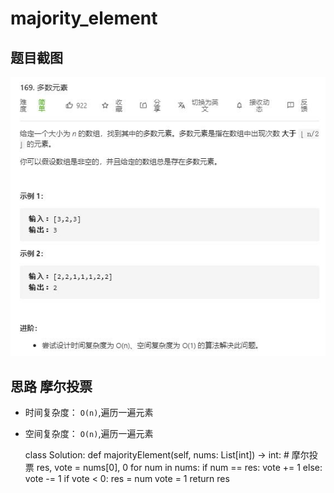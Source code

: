 # majority_element

## 题目截图
 ![](majority_element.jpg)

## 思路 摩尔投票
- 时间复杂度： `O(n)`,遍历一遍元素
- 空间复杂度： `O(n)`,遍历一遍元素


    class Solution:
    def majorityElement(self, nums: List[int]) -> int:
        # 摩尔投票
        res, vote = nums[0], 0
        for num in nums:
            if num == res:
                vote += 1
            else:
                vote -= 1
            if vote < 0:
                res = num
                vote = 1
        return res

